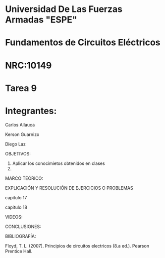 # Universidad De Las Fuerzas Armadas "ESPE"

# Fundamentos de Circuitos Eléctricos 
# NRC:10149
# Tarea 9

 # Integrantes:
 
 Carlos Allauca
 
 Kerson Guarnizo
 
 Diego Laz

OBJETIVOS:

1. Aplicar los conocimietos obtenidos en clases
2. 
MARCO TEÓRICO:

EXPLICACIÓN Y RESOLUCIÓN DE EJERCICIOS O PROBLEMAS

capitulo 17


capitulo 18

VIDEOS:

CONCLUSIONES:

BIBLIOGRAFÍA:

Floyd, T. L. (2007). Principios de circuitos electricos (8.a ed.). Pearson Prentice Hall.
